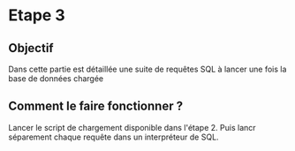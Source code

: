 # Etape 3 

## Objectif
Dans cette partie est détaillée une suite de requêtes SQL à lancer une fois la base de données chargée

## Comment le faire fonctionner ? 

Lancer le script de chargement disponible dans l'étape 2. Puis lancr séparement chaque requête dans un interpréteur de SQL. 
